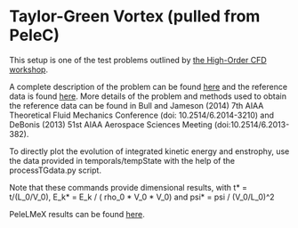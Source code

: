 # Taylor-Green Vortex (pulled from PeleC)

This setup is one of the test problems outlined by [the High-Order CFD workshop](https://www.grc.nasa.gov/hiocfd/).

A complete description of the problem can be found
[here](https://www.grc.nasa.gov/hiocfd/wp-content/uploads/sites/22/case_c3.3.pdf) and
the reference data is found
[here](https://www.grc.nasa.gov/wp-content/uploads/sites/22/C3.3_datafiles.zip). More
details of the problem and methods used to obtain the reference data
can be found in Bull and Jameson (2014) 7th AIAA Theoretical Fluid
Mechanics Conference (doi: 10.2514/6.2014-3210) and DeBonis (2013)
51st AIAA Aerospace Sciences Meeting (doi:10.2514/6.2013-382).

To directly plot the evolution of integrated kinetic energy and enstrophy, use
the data provided in temporals/tempState with the help of the processTGdata.py
script.

Note that these commands provide dimensional results, with t\* = t/(L\_0/V\_0),
E\_k\* = E\_k / ( rho\_0 * V\_0 * V\_0) and psi\* = psi / (V\_0/L\_0)^2

PeleLMeX results can be found [here](https://amrex-combustion.github.io/PeleLMeX/manual/html/Validation.html#taylor-green-vortex-breakdown).
